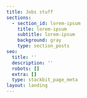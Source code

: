 ```yaml
---
title: Jobs stuff
sections:
  - section_id: lorem-ipsum
    title: lorem-ipsum
    subtitle: lorem-ipsum
    background: gray
    type: section_posts
seo:
  title: ''
  description: ''
  robots: []
  extra: []
  type: stackbit_page_meta
layout: landing
---
```

